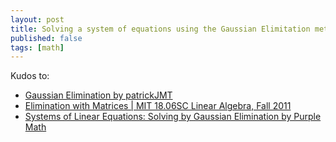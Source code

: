 ```yaml
---
layout: post
title: Solving a system of equations using the Gaussian Elimitation method
published: false
tags: [math]
---
```


Kudos to:
- [Gaussian Elimination by patrickJMT](https://www.youtube.com/watch?v=2j5Ic2V7wq4)
- [Elimination with Matrices | MIT 18.06SC Linear Algebra, Fall 2011](https://www.youtube.com/watch?v=xCIXkm3-ocQ)
- [Systems of Linear Equations: 
  Solving by Gaussian Elimination by Purple Math](http://www.purplemath.com/modules/systlin6.htm)
